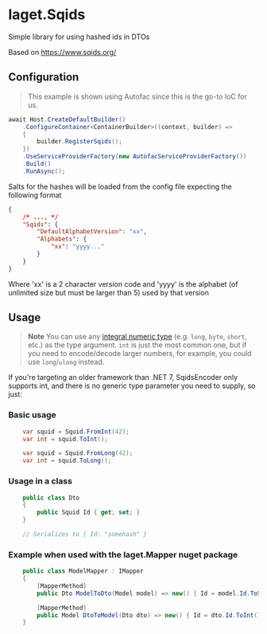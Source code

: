 ﻿# laget.Sqids
Simple library for using hashed ids in DTOs

Based on https://www.sqids.org/

## Configuration
> This example is shown using Autofac since this is the go-to IoC for us.

```c#
await Host.CreateDefaultBuilder()
    .ConfigureContainer<ContainerBuilder>((context, builder) =>
    {
        builder.RegisterSqids();
    })
    .UseServiceProviderFactory(new AutofacServiceProviderFactory())
    .Build()
    .RunAsync();
```

Salts for the hashes will be loaded from the config file expecting the following format 
```json
{
    /* ..., */
    "Sqids": {
        "DefaultAlphabetVersion": "xx",
        "Alphabets": {
            "xx": "yyyy..."
        }
    }
}
```
Where 'xx' is a 2 character version code and 'yyyy' is the alphabet (of unlimited size but must be larger than 5) used by that version

## Usage
> **Note**
> You can use any [integral numeric type](https://learn.microsoft.com/en-us/dotnet/csharp/language-reference/builtin-types/integral-numeric-types) (e.g. `long`, `byte`, `short`, etc.) as the type argument. `int` is just the most common one, but if you need to encode/decode larger numbers, for example, you could use `long`/`ulong` instead.

If you're targeting an older framework than .NET 7, SqidsEncoder only supports int, and there is no generic type parameter you need to supply, so just:

### Basic usage
```c#
    var squid = Squid.FromInt(42);
    var int = squid.ToInt();
```

```c#
    var squid = Squid.FromLong(42);
    var int = squid.ToLong();
```

### Usage in a class
```c#
    public class Dto 
    {
        public Squid Id { get; set; }
    }

    // Serializes to { Id: "somehash" }
```


### Example when used with the laget.Mapper nuget package
```c#
    public class ModelMapper : IMapper
    {
        [MapperMethod]
        public Dto ModelToDto(Model model) => new() { Id = model.Id.ToSqid() };

        [MapperMethod]
        public Model DtoToModel(Dto dto) => new() { Id = dto.Id.ToInt() };
    }
```